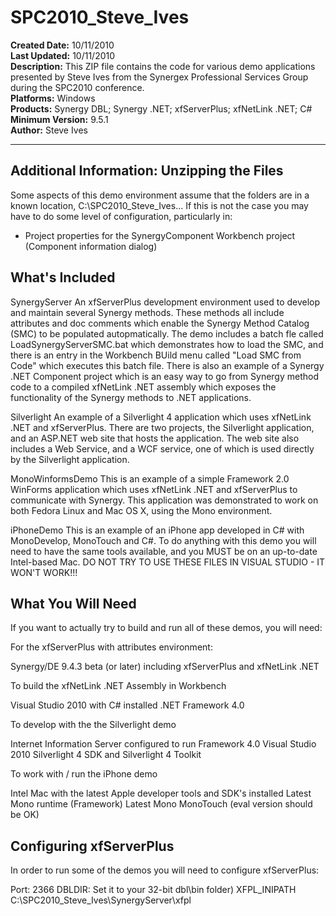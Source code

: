# SPC2010_Steve_Ives<br />
**Created Date:** 10/11/2010<br />
**Last Updated:** 10/11/2010<br />
**Description:** This ZIP file contains the code for various demo applications presented by Steve Ives from the Synergex Professional Services Group during the SPC2010 conference.<br />
**Platforms:** Windows<br />
**Products:** Synergy DBL; Synergy .NET; xfServerPlus; xfNetLink .NET; C#<br />
**Minimum Version:** 9.5.1<br />
**Author:** Steve Ives
<hr>

**Additional Information:**
Unzipping the Files
-------------------

Some aspects of this demo environment assume that the folders are in a known location,
C:\SPC2010_Steve_Ives\... If this is not the case you may have to do some level of
configuration, particularly in:

* Project properties for the SynergyComponent Workbench project (Component information dialog)

What's Included
---------------

SynergyServer An xfServerPlus development environment used to develop and maintain
several Synergy methods. These methods all include attributes and
doc comments which enable the Synergy Method Catalog (SMC) to be
populated autopmatically. The demo includes a batch fle called
LoadSynergyServerSMC.bat which demonstrates how to load the SMC,
and there is an entry in the Workbench BUild menu called "Load SMC
from Code" which executes this batch file. There is also an example
of a Synergy .NET Component project which is an easy way to go from
Synergy method code to a compiled xfNetLink .NET assembly which
exposes the functionality of the Synergy methods to .NET applications.

Silverlight An example of a Silverlight 4 application which uses xfNetLink .NET
and xfServerPlus. There are two projects, the Silverlight application,
and an ASP.NET web site that hosts the application. The web site also
includes a Web Service, and a WCF service, one of which is used directly
by the Silverlight application.

MonoWinformsDemo This is an example of a simple Framework 2.0 WinForms application which
uses xfNetLink .NET and xfServerPlus to communicate with Synergy. This
application was demonstrated to work on both Fedora Linux and Mac OS X,
using the Mono environment.

iPhoneDemo This is an example of an iPhone app developed in C# with MonoDevelop,
MonoTouch and C#. To do anything with this demo you will need to have
the same tools available, and you MUST be on an up-to-date Intel-based
Mac. DO NOT TRY TO USE THESE FILES IN VISUAL STUDIO - IT WON'T WORK!!!


What You Will Need
------------------
If you want to actually try to build and run all of these demos, you will need:

For the xfServerPlus with attributes environment:

Synergy/DE 9.4.3 beta (or later) including xfServerPlus and xfNetLink .NET

To build the xfNetLink .NET Assembly in Workbench

Visual Studio 2010 with C# installed
.NET Framework 4.0

To develop with the the Silverlight demo

Internet Information Server configured to run Framework 4.0
Visual Studio 2010
Silverlight 4 SDK and Silverlight 4 Toolkit

To work with / run the iPhone demo

Intel Mac with the latest Apple developer tools and SDK's installed
Latest Mono runtime (Framework)
Latest Mono
MonoTouch (eval version should be OK)


Configuring xfServerPlus
------------------------
In order to run some of the demos you will need to configure xfServerPlus:

Port: 2366
DBLDIR: Set it to your 32-bit dbl\bin folder)
XFPL_INIPATH C:\SPC2010_Steve_Ives\SynergyServer\xfpl

